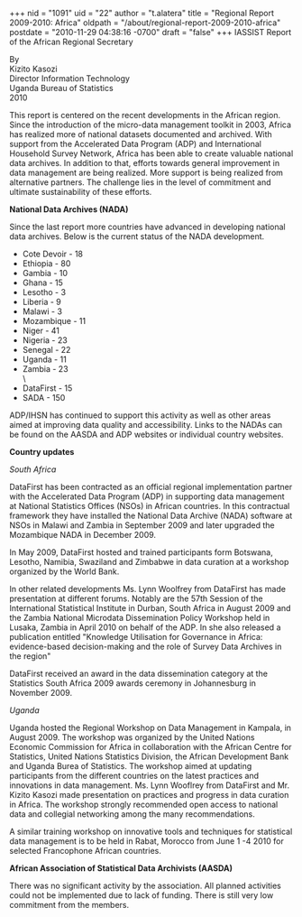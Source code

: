 +++
nid = "1091"
uid = "22"
author = "t.alatera"
title = "Regional Report 2009-2010: Africa"
oldpath = "/about/regional-report-2009-2010-africa"
postdate = "2010-11-29 04:38:16 -0700"
draft = "false"
+++
IASSIST Report of the African Regional Secretary

By\
Kizito Kasozi\
Director Information Technology\
Uganda Bureau of Statistics\
2010

This report is centered on the recent developments in the African
region. Since the introduction of the micro-data management toolkit in
2003, Africa has realized more of national datasets documented and
archived. With support from the Accelerated Data Program (ADP) and
International Household Survey Network, Africa has been able to create
valuable national data archives. In addition to that, efforts towards
general improvement in data management are being realized. More support
is being realized from alternative partners. The challenge lies in the
level of commitment and ultimate sustainability of these efforts.

**National Data Archives (NADA)**

Since the last report more countries have advanced in developing
national data archives. Below is the current status of the NADA
development.

-   Cote Devoir - 18
-   Ethiopia - 80
-   Gambia - 10
-   Ghana - 15
-   Lesotho - 3
-   Liberia - 9
-   Malawi - 3
-   Mozambique - 11
-   Niger - 41
-   Nigeria - 23
-   Senegal - 22
-   Uganda - 11
-   Zambia - 23\
    \
-   DataFirst - 15
-   SADA - 150

ADP/IHSN has continued to support this activity as well as other areas
aimed at improving data quality and accessibility. Links to the NADAs
can be found on the AASDA and ADP websites or individual country
websites.

**Country updates**

*South Africa*

DataFirst has been contracted as an official regional implementation
partner with the Accelerated Data Program (ADP) in supporting data
management at National Statistics Offices (NSOs) in African countries.
In this contractual framework they have installed the National Data
Archive (NADA) software at NSOs in Malawi and Zambia in September 2009
and later upgraded the Mozambique NADA in December 2009.

In May 2009, DataFirst hosted and trained participants form Botswana,
Lesotho, Namibia, Swaziland and Zimbabwe in data curation at a workshop
organized by the World Bank.

In other related developments Ms. Lynn Woolfrey from DataFirst has made
presentation at different forums. Notably are the 57th Session of the
International Statistical Institute in Durban, South Africa in August
2009 and the Zambia National Microdata Dissemination Policy Workshop
held in Lusaka, Zambia in April 2010 on behalf of the ADP. In she also
released a publication entitled \"Knowledge Utilisation for Governance
in Africa: evidence-based decision-making and the role of Survey Data
Archives in the region\"

DataFirst received an award in the data dissemination category at the
Statistics South Africa 2009 awards ceremony in Johannesburg in November
2009.

*Uganda*

Uganda hosted the Regional Workshop on Data Management in Kampala, in
August 2009. The workshop was organized by the United Nations Economic
Commission for Africa in collaboration with the African Centre for
Statistics, United Nations Statistics Division, the African Development
Bank and Uganda Burea of Statistics. The workshop aimed at updating
participants from the different countries on the latest practices and
innovations in data management. Ms. Lynn Wooflrey from DataFirst and Mr.
Kizito Kasozi made presentation on practices and progress in data
curation in Africa. The workshop strongly recommended open access to
national data and collegial networking among the many recommendations.

A similar training workshop on innovative tools and techniques for
statistical data management is to be held in Rabat, Morocco from June 1
-4 2010 for selected Francophone African countries.

**African Association of Statistical Data Archivists (AASDA)**

There was no significant activity by the association. All planned
activities could not be implemented due to lack of funding. There is
still very low commitment from the members.
